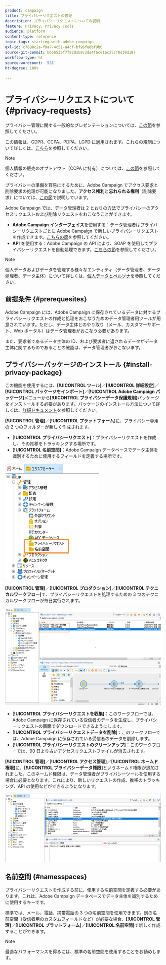 ```yaml
---
product: campaign
title: プライバシーリクエストの管理
description: プライバシーリクエストについての説明
feature: Privacy, Privacy Tools
audience: platform
content-type: reference
topic-tags: starting-with-adobe-campaign
exl-id: c7688c2a-f0a7-4c51-a4cf-bf96fe8bf9b6
source-git-commit: b666535f7f82d1b8c2da4fbce1bc25cf8d39d187
workflow-type: ht
source-wordcount: '531'
ht-degree: 100%

---
```


# プライバシーリクエストについて {#privacy-requests}



プライバシー管理に関する一般的なプレゼンテーションについては、[この節](privacy-management.md)を参照してください。

この情報は、GDPR、CCPA、PDPA、LGPD に適用されます。これらの規制について詳しくは、[こちら](privacy-management.md#privacy-management-regulations)を参照してください。

>[!NOTE]
>
>個人情報の販売のオプトアウト（CCPA に特有）については、[この節](#sale-of-personal-information-ccpa)を参照してください。

<!--Installation procedures described in this document are applicable starting Campaign Classic 18.4 (build 8931+). If you are running on a previous version, refer to this [technote](https://helpx.adobe.com/campaign/kb/how-to-install-gdpr-package-on-legacy-versions.html).-->

プライバシーの準備を容易にするために、Adobe Campaign でアクセス要求と削除要求の処理が可能になりました。**アクセス権利**&#x200B;と&#x200B;**忘れられる権利**（削除要求）については、[この節](privacy-management.md#right-access-forgotten)で説明しています。

Adobe Campaign では、データ管理者は 2 とおりの方法でプライバシーのアクセスリクエストおよび削除リクエストをおこなうことができます。

* **Adobe Campaign インターフェイス**&#x200B;を使用する：データ管理者はプライバシーリクエストごとに Adobe Campaign で新しいプライバシーリクエストを作成できます。[こちらの節](privacy-requests-ui.md)を参照してください。
* **API** を使用する：Adobe Campaign の API により、SOAP を使用してプライバシーリクエストを自動処理できます。[こちらの節](privacy-requests-api.md)を参照してください。

>[!NOTE]
>
>個人データおよびデータを管理する様々なエンティティ（データ管理者、データ処理者、データ主体）について詳しくは、[個人データとペルソナ](privacy-and-recommendations.md#personal-data)を参照してください。

## 前提条件 {#prerequesites}

Adobe Campaign には、Adobe Campaign に保存されているデータに対するプライバシーリクエストの作成と処理をおこなうためのデータ管理者用ツールが用意されています。ただし、データ主体とのやり取り（メール、カスタマーサポート、Web ポータル）はデータ管理者がおこなう必要があります。

また、要求者であるデータ主体の ID、および要求者に返されるデータがデータ主体に関するものであることの確認は、データ管理者がおこないます。

## プライバシーパッケージのインストール {#install-privacy-package}

この機能を使用するには、**[!UICONTROL ツール]**／**[!UICONTROL 詳細設定]**／**[!UICONTROL パッケージをインポート]**／**[!UICONTROL Adobe Campaign パッケージ]**&#x200B;メニューから&#x200B;**[!UICONTROL プライバシーデータ保護規則]**&#x200B;パッケージをインストールする必要があります。パッケージのインストール方法について詳しくは、[詳細ドキュメント](../../installation/using/installing-campaign-standard-packages.md)を参照してください。

**[!UICONTROL 管理]**／**[!UICONTROL プラットフォーム]**&#x200B;に、プライバシー専用の 2 つのフォルダーが新しく作成されます。

* **[!UICONTROL プライバシーリクエスト]**：プライバシーリクエストを作成し、その推移をトラッキングする場所です。
* **[!UICONTROL 名前空間]**：Adobe Campaign データベースでデータ主体を識別するために使用するフィールドを定義する場所です。

![](assets/privacy-folders.png)

**[!UICONTROL 管理]**／**[!UICONTROL プロダクション]**／**[!UICONTROL テクニカルワークフロー]**&#x200B;で、プライバシーリクエストを処理するための 3 つのテクニカルワークフローが毎日実行されます。

![](assets/privacy-workflows.png)

* **[!UICONTROL プライバシーリクエストを収集]**：このワークフローでは、Adobe Campaign に保存されている受信者のデータを生成し、プライバシーリクエストの画面でダウンロードできるようにします。
* **[!UICONTROL プライバシーリクエストデータを削除]**：このワークフローでは、Adobe Campaign に保存されている受信者のデータを削除します。
* **[!UICONTROL プライバシーリクエストのクリーンアップ]**：このワークフローでは、90 日より古いアクセスリクエストファイルが消去されます。

**[!UICONTROL 管理]**／**[!UICONTROL アクセス管理]**／**[!UICONTROL ネームド権限]**&#x200B;に、**[!UICONTROL プライバシーデータ権限]**&#x200B;というネームド権限が追加されました。このネームド権限は、データ管理者がプライバシーツールを使用する場合に必要となります。これにより、新しいリクエストの作成、推移のトラッキング、API の使用などができるようになります。

![](assets/privacy-right.png)

## 名前空間 {#namesspaces}

プライバシーリクエストを作成する前に、使用する名前空間を定義する必要があります。これは、Adobe Campaign データベースでデータ主体を識別するために使用するキーです。

標準では、メール、電話、携帯電話の 3 つの名前空間を使用できます。別の名前空間（受信者用のカスタムフィールドなど）が必要な場合、**[!UICONTROL 管理]**／**[!UICONTROL プラットフォーム]**／**[!UICONTROL 名前空間]**&#x200B;で新しく作成することができます。

>[!NOTE]
>
>最適なパフォーマンスを得るには、標準の名前空間を使用することをお勧めします。
